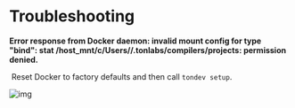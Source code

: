 # Troubleshooting

**Error response from Docker daemon: invalid mount config for type "bind": stat /host_mnt/c/Users/<user-name>/.tonlabs/compilers/projects: permission denied.**

​     Reset Docker to factory defaults and then call `tondev setup`.

![img](https://docs.ton.dev/uploads/GzbhrurBIIvrLEnYZ4VW5A.png)

